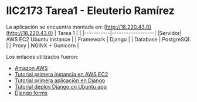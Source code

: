 # IIC2173 Tarea1 - Eleuterio Ramírez
La aplicación se encuentra montada en: [http://18.220.43.0](http://18.220.43.0)
| Tarea 1 |  |
|-----------|------------------|
|Servidor| AWS EC2 Ubuntu instance |
| Framework | Django |
| Database | PostgreSQL |
| Proxy | NGINX + Gunicorn |

Los enlaces utilizados fueron:
  - [Amazon AWS](https://aws.amazon.com/es/)
  - [Tutorial primera instancia en AWS EC2](https://www.youtube.com/watch?v=zNYnQ_1pwao)
  - [Tutorial primera aplicación en Django](https://docs.djangoproject.com/es/2.1/intro/tutorial01/)
  - [Tutorial deploy Django on Ubuntu app](https://www.digitalocean.com/community/tutorials/how-to-set-up-django-with-postgres-nginx-and-gunicorn-on-ubuntu-16-04#install-the-packages-from-the-ubuntu-repositories)
  - [Django forms](https://www.youtube.com/watch?v=3XOS_UpJirU)
